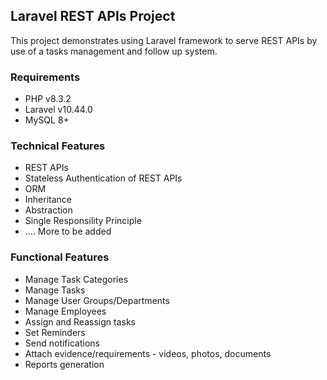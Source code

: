 ## Laravel REST APIs Project
This project demonstrates using Laravel framework to serve REST APIs by use of a tasks management and follow up system.

### Requirements
-  PHP v8.3.2
-  Laravel v10.44.0
-  MySQL 8+


### Technical Features
-  REST APIs
-  Stateless Authentication of REST APIs
-  ORM
-  Inheritance
-  Abstraction
- Single Responsility Principle
-  .... More to be added


### Functional Features
-  Manage Task Categories
-  Manage Tasks
-  Manage User Groups/Departments
-  Manage Employees
-  Assign and Reassign tasks
-  Set Reminders
-  Send notifications
-  Attach evidence/requirements - videos, photos, documents
-  Reports generation